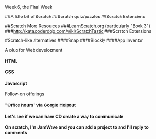 Week 6, the Final Week

##A little bit of Scratch
##Scratch quiz/puzzles 
##Scratch Extensions

##Scratch More Resources
###LearnScratch.org  (particularly "Book 3")
###http://kata.coderdojo.com/wiki/ScratchTastic
###Scratch Extensions

#Scratch-like alternatives
####Snap
####Blockly
####App Inventor


A plug for Web development
#### HTML
#### CSS
#### Javascript

Follow-on offerings
#### "Office hours" via Google Helpout 
#### Let's see if we can have CD create a way to communicate
#### On scratch, I'm JamWave and you can add a project to <insert studio here> and I'll reply to comments
